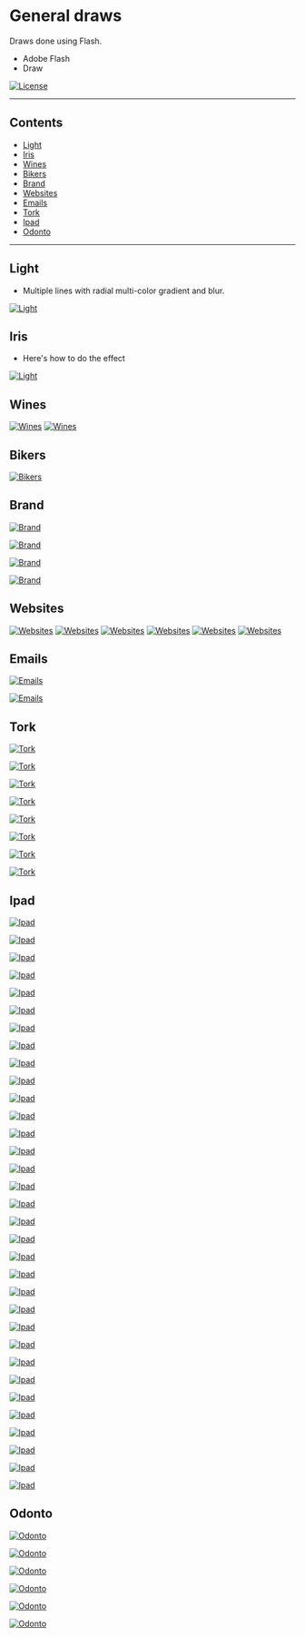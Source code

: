 # General draws
Draws done using Flash.

- Adobe Flash
- Draw

[![License](http://img.shields.io/:license-mit-blue.svg?style=flat-square)](http://badges.mit-license.org)

---

## Contents

- [Light](#light)
- [Iris](#iris)
- [Wines](#wines)
- [Bikers](#bikers)
- [Brand](#brand)
- [Websites](#websites)
- [Emails](#emails)
- [Tork](#arm)
- [Ipad](#iPad)
- [Odonto](#odonto)

---

## Light 

- Multiple lines with radial multi-color gradient and blur.

[![Light](https://github.com/jonasgozdecki/draws/blob/master/iris.png)]()

## Iris

- Here's how to do the effect 

[![Light](https://github.com/jonasgozdecki/draws/blob/master/Light_iris.png)]()

## Wines

[![Wines](https://github.com/jonasgozdecki/draws/blob/master/aurora1.jpg)]()
[![Wines](https://github.com/jonasgozdecki/draws/blob/master/aurora2.jpg)]()

## Bikers

[![Bikers](https://github.com/jonasgozdecki/draws/blob/master/bikers.png)]()

## Brand

[![Brand](https://github.com/jonasgozdecki/draws/blob/master/brand_gestor.png)]()

[![Brand](https://github.com/jonasgozdecki/draws/blob/master/servitrine.png)]()

[![Brand](https://github.com/jonasgozdecki/draws/blob/master/mobdesk.png)]()

[![Brand](https://github.com/jonasgozdecki/draws/blob/master/s1.jpg)]()


## Websites

[![Websites](https://github.com/jonasgozdecki/draws/blob/master/ex.jpg)]()
[![Websites](https://github.com/jonasgozdecki/draws/blob/master/index.png)]()
[![Websites](https://github.com/jonasgozdecki/draws/blob/master/index2_Lw.jpg)]()
[![Websites](https://github.com/jonasgozdecki/draws/blob/master/maf.jpg)]()
[![Websites](https://github.com/jonasgozdecki/draws/blob/master/textures.png)]()
[![Websites](https://github.com/jonasgozdecki/draws/blob/master/component.png)]()


## Emails

[![Emails](https://github.com/jonasgozdecki/draws/blob/master/mail_hcl.png)]()

[![Emails](https://github.com/jonasgozdecki/draws/blob/master/Integrator_malaEN.jpg)]()


## Tork

[![Tork](https://github.com/jonasgozdecki/draws/blob/master/card_tork.png)]()

[![Tork](https://github.com/jonasgozdecki/draws/blob/master/tork_work.png)]()

[![Tork](https://github.com/jonasgozdecki/draws/blob/master/p3.png)]()

[![Tork](https://github.com/jonasgozdecki/draws/blob/master/p2.png)]()  

[![Tork](https://github.com/jonasgozdecki/draws/blob/master/KERS_liquid.png)]()

[![Tork](https://github.com/jonasgozdecki/draws/blob/master/TORK_V4.png)]()

[![Tork](https://github.com/jonasgozdecki/draws/blob/master/tork_valves_v2.png)]()

[![Tork](https://github.com/jonasgozdecki/draws/blob/master/tork_valves_v2a.png)]()



## Ipad

[![Ipad](https://github.com/jonasgozdecki/draws/blob/master/ipadSystem/1.PNG)]()

[![Ipad](https://github.com/jonasgozdecki/draws/blob/master/ipadSystem/2.PNG)]()

[![Ipad](https://github.com/jonasgozdecki/draws/blob/master/ipadSystem/2a.PNG)]()

[![Ipad](https://github.com/jonasgozdecki/draws/blob/master/ipadSystem/3.PNG)]()

[![Ipad](https://github.com/jonasgozdecki/draws/blob/master/ipadSystem/4.PNG)]()

[![Ipad](https://github.com/jonasgozdecki/draws/blob/master/ipadSystem/5.PNG)]()

[![Ipad](https://github.com/jonasgozdecki/draws/blob/master/ipadSystem/6.PNG)]()

[![Ipad](https://github.com/jonasgozdecki/draws/blob/master/ipadSystem/7.PNG)]()

[![Ipad](https://github.com/jonasgozdecki/draws/blob/master/ipadSystem/8.PNG)]()

[![Ipad](https://github.com/jonasgozdecki/draws/blob/master/ipadSystem/9.PNG)]()

[![Ipad](https://github.com/jonasgozdecki/draws/blob/master/ipadSystem/10.PNG)]()

[![Ipad](https://github.com/jonasgozdecki/draws/blob/master/ipadSystem/11.PNG)]()

[![Ipad](https://github.com/jonasgozdecki/draws/blob/master/ipadSystem/13.PNG)]()

[![Ipad](https://github.com/jonasgozdecki/draws/blob/master/ipadSystem/14.PNG)]()

[![Ipad](https://github.com/jonasgozdecki/draws/blob/master/ipadSystem/15.PNG)]()

[![Ipad](https://github.com/jonasgozdecki/draws/blob/master/ipadSystem/15a.PNG)]()

[![Ipad](https://github.com/jonasgozdecki/draws/blob/master/ipadSystem/15b.PNG)]()

[![Ipad](https://github.com/jonasgozdecki/draws/blob/master/ipadSystem/15c.PNG)]()

[![Ipad](https://github.com/jonasgozdecki/draws/blob/master/ipadSystem/16.PNG)]()

[![Ipad](https://github.com/jonasgozdecki/draws/blob/master/ipadSystem/18.PNG)]()

[![Ipad](https://github.com/jonasgozdecki/draws/blob/master/ipadSystem/19.PNG)]()

[![Ipad](https://github.com/jonasgozdecki/draws/blob/master/ipadSystem/20.PNG)]()

[![Ipad](https://github.com/jonasgozdecki/draws/blob/master/ipadSystem/21.PNG)]()

[![Ipad](https://github.com/jonasgozdecki/draws/blob/master/ipadSystem/22.PNG)]()

[![Ipad](https://github.com/jonasgozdecki/draws/blob/master/ipadSystem/23.PNG)]()

[![Ipad](https://github.com/jonasgozdecki/draws/blob/master/ipadSystem/24.PNG)]()

[![Ipad](https://github.com/jonasgozdecki/draws/blob/master/ipadSystem/25.PNG)]()

[![Ipad](https://github.com/jonasgozdecki/draws/blob/master/ipadSystem/26.PNG)]()

[![Ipad](https://github.com/jonasgozdecki/draws/blob/master/ipadSystem/27.PNG)]()

[![Ipad](https://github.com/jonasgozdecki/draws/blob/master/ipadSystem/28.PNG)]()

[![Ipad](https://github.com/jonasgozdecki/draws/blob/master/ipadSystem/29.PNG)]()

[![Ipad](https://github.com/jonasgozdecki/draws/blob/master/ipadSystem/30.PNG)]()

[![Ipad](https://github.com/jonasgozdecki/draws/blob/master/ipadSystem/31.PNG)]()




## Odonto

[![Odonto](https://github.com/jonasgozdecki/draws/blob/master/odonto/odonto1.png)]()

[![Odonto](https://github.com/jonasgozdecki/draws/blob/master/odonto/odonto2.png)]()

[![Odonto](https://github.com/jonasgozdecki/draws/blob/master/odonto/odonto3.png)]()

[![Odonto](https://github.com/jonasgozdecki/draws/blob/master/odonto/odonto4.png)]()

[![Odonto](https://github.com/jonasgozdecki/draws/blob/master/odonto/odonto5.png)]()

[![Odonto](https://github.com/jonasgozdecki/draws/blob/master/odonto/odonto6.png)]()

